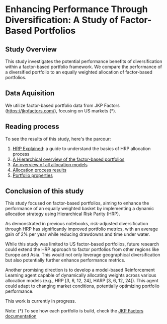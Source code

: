 # Enhancing Performance Through Diversification: A Study of Factor-Based Portfolios
## Study Overview 
This study investigates the potential performance benefits of diversification within a factor-based portfolio framework. We compare the performance of a diversified portfolio to an equally weighted allocation of factor-based portfolios.

## Data Aquisition
We utilize factor-based portfolio data from JKP Factors (https://jkpfactors.com/), focusing on US markets (*).

## Reading process

To see the results of this study, here's the parcour:

1. [HRP Explained](https://github.com/miccicheluca/factor_investing_diversification/blob/main/A%20Hierarchical%20Clustering%20(HC)%20approach.pdf): a guide to understand the basics of HRP allocation process
2. [A Hierarchical overview of the factor-based portfolios](https://github.com/miccicheluca/factor_investing_diversification/blob/main/notebook/hc_respect_factors_based_clustering.ipynb)
3. [An overview of all allocation models](https://github.com/miccicheluca/factor_investing_diversification/blob/main/notebook/hc_weighting_per_date.ipynb)
4. [Allocation process results](https://github.com/miccicheluca/factor_investing_diversification/blob/main/notebook/compare_allocation_pnl.ipynb)
5. [Portfolio properties](https://github.com/miccicheluca/factor_investing_diversification/blob/main/notebook/portfolio_properties.ipynb)

## Conclusion of this study

This study focused on factor-based portfolios, aiming to enhance the performance of an equally weighted basket by implementing a dynamic allocation strategy using Hierarchical Risk Parity (HRP).

As demonstrated in previous notebooks, risk-adjusted diversification through HRP has significantly improved portfolio metrics, with an average gain of 2% per year while reducing drawdowns and time under water.

While this study was limited to US factor-based portfolios, future research could extend the HRP approach to factor portfolios from other regions like Europe and Asia. This would not only leverage geographical diversification but also potentially further enhance performance metrics.

Another promising direction is to develop a model-based Reinforcement Learning agent capable of dynamically allocating weights across various allocation models (e.g., HRP [3, 6, 12, 24], HARP [3, 6, 12, 24]). This agent could adapt to changing market conditions, potentially optimizing portfolio performance.

This work is currently in progress.

Note:
(*) To see how each portfolio is build, check the [JKP Factors documentation](https://jkpfactors.s3.amazonaws.com/documents/Documentation.pdf")
